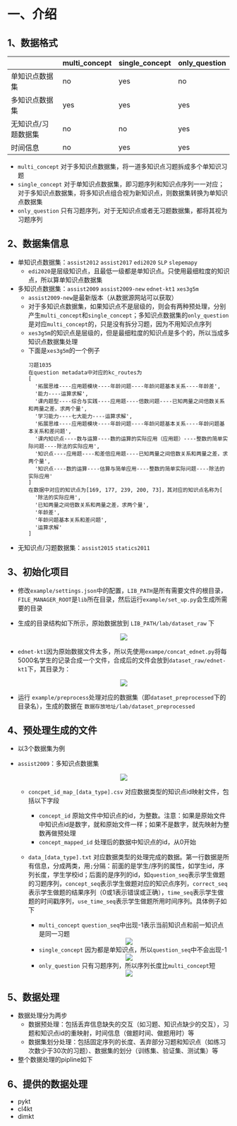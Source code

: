 # 一、介绍

## 1、数据格式

|                     | multi_concept | single_concept | only_question |
| ------------------- | ------------- | -------------- | ------------- |
| 单知识点数据集      | no            | yes            | no            |
| 多知识点数据集      | yes           | yes            | yes           |
| 无知识点/习题数据集 | no            | no             | yes           |
| 时间信息            | no            | yes            | yes           |

- `multi_concept` 对于多知识点数据集，将一道多知识点习题拆成多个单知识习题
- `single_concept` 对于单知识点数据集，即习题序列和知识点序列一一对应；对于多知识点数据集，将多知识点组合视为新知识点，则数据集转换为单知识点数据集
- `only_question` 只有习题序列，对于无知识点或者无习题数据集，都将其视为习题序列

## 2、数据集信息

- 单知识点数据集：`assist2012` `assist2017` `edi2020` `SLP` `slepemapy`
  - `edi2020`是层级知识点，且最低一级都是单知识点。只使用最细粒度的知识点，所以算单知识点数据集
- 多知识点数据集：`assist2009` `assist2009-new` `ednet-kt1` `xes3g5m`
  - `assist2009-new`是最新版本（从数据源网站可以获取）
  - 对于多知识点数据集，如果知识点不是层级的，则会有两种预处理，分别产生`multi_concept`和`single_concept`；多知识点数据集的`only_question`是对应`multi_concept`的，只是没有拆分习题，因为不用知识点序列
  - `xes3g5m`的知识点是层级的，但是最细粒度的知识点是多个的，所以当成多知识点数据集处理
  - 下面是`xes3g5m`的一个例子
    ```
    习题1035
    在question metadata中对应的kc_routes为
    [
      '拓展思维----应用题模块----年龄问题----年龄问题基本关系----年龄差', 
      '能力----运算求解',
      '课内题型----综合与实践----应用题----倍数问题----已知两量之间倍数关系和两量之差，求两个量',
      '学习能力----七大能力----运算求解',
      '拓展思维----应用题模块----年龄问题----年龄问题基本关系----年龄问题基本关系和差问题',
      '课内知识点----数与运算----数的运算的实际应用（应用题）----整数的简单实际问题----除法的实际应用',
      '知识点----应用题----和差倍应用题----已知两量之间倍数关系和两量之差，求两个量',
      '知识点----数的运算----估算与简单应用----整数的简单实际问题----除法的实际应用'
    ]
    在数据中对应的知识点为[169, 177, 239, 200, 73]，其对应的知识点名称为[
      '除法的实际应用', 
      '已知两量之间倍数关系和两量之差，求两个量', 
      '年龄差', 
      '年龄问题基本关系和差问题', 
      '运算求解'
    ]
    ```
- 无知识点/习题数据集：`assist2015` `statics2011`

## 3、初始化项目
- 修改`example/settings.json`中的配置，`LIB_PATH`是所有需要文件的根目录，`FILE_MANAGER_ROOT`是`lib`所在目录，然后运行`example/set_up.py`会生成所需要的目录

- 生成的目录结构如下所示，原始数据放到 ``LIB_PATH/lab/dataset_raw`` 下
  <div align=center><img src="./resources/lab_dir.png" /></div>
  
- `ednet-kt1`因为原始数据文件太多，所以先使用`exampe/concat_ednet.py`将每5000名学生的记录合成一个文件，合成后的文件会放到`dataset_raw/ednet-kt1`下，其目录为：

  <div align=center><img src="./resources/ednet-kt1_raw_dir.png" /></div>

- 运行 ``example/preprocess``处理对应的数据集（即`dataset_preprocessed`下的目录名），生成的数据在 ``数据存放地址/lab/dataset_preprocessed``

## 4、预处理生成的文件

- 以3个数据集为例

- `assist2009`：多知识点数据集

  <div align=center><img src="./resources/assist2009_preprocessed_dir.png" /></div>

  - `concpet_id_map_[data_type].csv` 对应数据类型的知识点id映射文件，包括以下字段

    - `concept_id` 原始文件中知识点的id，为整数。注意：如果是原始文件中知识点id是数字，就和原始文件一样；如果不是数字，就先映射为整数再做预处理
    - `concept_mapped_id` 处理后的数据中知识点的id，从0开始

  - `data_[data_type].txt` 对应数据类型的处理完成的数据。第一行数据是所有信息，分成两类，用`;`分隔：前面的是学生/序列的属性，如学生id，序列长度，学生学校id；后面的是序列的id，如`question_seq`表示学生做题的习题序列，`concept_seq`表示学生做题对应的知识点序列，`correct_seq`表示学生做题的结果序列（0或1表示错误或正确），`time_seq`表示学生做题的时间戳序列，`use_time_seq`表示学生做题所用时间序列。具体例子如下

    - `multi_concept` `question_seq`中出现-1表示当前知识点和前一知识点是同一习题

    <div align=center><img src="./resources/example_multi_concept.png" /></div>

    - `single_concept` 因为都是单知识点，所以`question_seq`中不会出现-1

    <div align=center><img src="resources/example_single_concept.png" /></div>

    - `only_question` 只有习题序列，所以序列长度比`multi_concept`短

    <div align=center><img src="./resources/example_only_question.png" /></div>

## 5、数据处理

- 数据处理分为两步
  - 数据预处理：包括丢弃信息缺失的交互（如习题、知识点缺少的交互），习题和知识点id的重映射，时间信息（做题时间、做题用时）等
  - 数据集划分处理：包括固定序列的长度、丢弃部分习题和知识点（如练习次数少于30次的习题）、数据集的划分（训练集、验证集、测试集）等
- 整个数据处理的pipline如下

## 6、提供的数据处理

- pykt
- cl4kt
- dimkt
